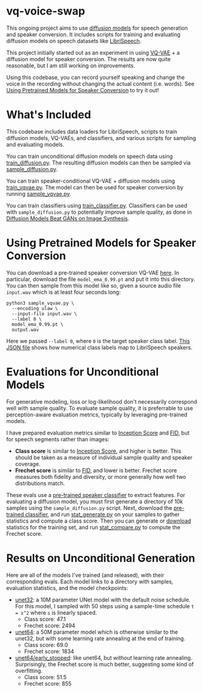 # vq-voice-swap

This ongoing project aims to use [diffusion models](https://arxiv.org/abs/2006.11239) for speech generation and speaker conversion. It includes scripts for training and evaluating diffusion models on speech datasets like [LibriSpeech](https://www.openslr.org/12).

This project initially started out as an experiment in using [VQ-VAE](https://arxiv.org/abs/1711.00937) + a diffusion model for speaker conversion. The results are now quite reasonable, but I am still working on improvements.

Using this codebase, you can record yourself speaking and change the voice in the recording without changing the actual content (i.e. words). See [Using Pretrained Models for Speaker Conversion](#using-pretrained-models-for-speaker-conversion) to try it out!

# What's Included

This codebase includes data loaders for LibriSpeech, scripts to train diffusion models, VQ-VAEs, and classifiers, and various scripts for sampling and evaluating models.

You can train unconditional diffusion models on speech data using [train_diffusion.py](train_diffusion.py). The resulting diffusion models can then be sampled via [sample_diffusion.py](sample_diffusion.py).

You can train speaker-conditional VQ-VAE + diffusion models using [train_vqvae.py](train_vqvae.py). The model can then be used for speaker conversion by running [sample_vqvae.py](sample_vqvae.py).

You can train classifiers using [train_classifier.py](train_classifier.py). Classifiers can be used with `sample_diffusion.py` to potentially improve sample quality, as done in [Diffusion Models Beat GANs on Image Synthesis](https://arxiv.org/abs/2105.05233).

# Using Pretrained Models for Speaker Conversion

You can download a pre-trained speaker conversion VQ-VAE [here](http://data.aqnichol.com/vq-voice-swap/vqvae-unet-mfcc/). In particular, download the file `model_ema_0.99.pt` and put it into this directory. You can then sample from this model like so, given a source audio file `input.wav` which is at least four seconds long:

```
python3 sample_vqvae.py \
  --encoding ulaw \
  --input-file input.wav \
  --label 0 \
  model_ema_0.99.pt \
  output.wav
```

Here we passed `--label 0`, where `0` is the target speaker class label. [This JSON file](http://data.aqnichol.com/vq-voice-swap/vqvae-unet-mfcc/classes.json) shows how numerical class labels map to LibriSpeech speakers.

# Evaluations for Unconditional Models

For generative modeling, loss or log-likelihood don't necessarily correspond well with sample quality. To evaluate sample quality, it is preferrable to use perception-aware evaluation metrics, typically by leveraging pre-trained models.

I have prepared evaluation metrics similar to [Inception Score](https://github.com/openai/improved-gan/tree/master/inception_score) and [FID](https://github.com/bioinf-jku/TTUR), but for speech segments rather than images:

 * **Class score** is similar to [Inception Score](https://github.com/openai/improved-gan/tree/master/inception_score), and higher is better. This should be taken as a measure of individual sample quality and speaker coverage.
 * **Frechet score** is similar to [FID](https://github.com/bioinf-jku/TTUR), and lower is better. Frechet score measures both fidelity and diversity, or more generally how well two distributions match.

These evals use a [pre-trained speaker classifier](http://data.aqnichol.com/vq-voice-swap/eval/) to extract features. For evaluating a diffusion model, you must first generate a directory of 10k samples using the `sample_diffusion.py` script. Next, download the [pre-trained classifier](http://data.aqnichol.com/vq-voice-swap/eval/model_classifier.pt), and run [stat_generate.py](stat_generate.py) on your samples to gather statistics and compute a class score. Then you can generate or [download](http://data.aqnichol.com/vq-voice-swap/eval/train_clean_360.npz) statistics for the training set, and run [stat_compare.py](stat_compare.py) to compute the Frechet score.

# Results on Unconditional Generation

Here are all of the models I've trained (and released), with their corresponding evals. Each model links to a directory with samples, evaluation statistics, and the model checkpoints:

 * [unet32](http://data.aqnichol.com/vq-voice-swap/unet32): a 10M parameter UNet model with the default noise schedule. For this model, I sampled with 50 steps using a sample-time schedule `t = s^2` where `s` is linearly spaced.
   * Class score: 47.1
   * Frechet score: 2494
 * [unet64](http://data.aqnichol.com/vq-voice-swap/unet64/): a 50M parameter model which is otherwise similar to the unet32, but with some learning rate annealing at the end of training.
   * Class score: 69.0
   * Frechet score: 1834
 * [unet64/early_stopped](http://data.aqnichol.com/vq-voice-swap/unet64/early_stopped/): like unet64, but *without* learning rate annealing. Surprisingly, the Frechet score is much better, suggesting some kind of overfitting.
   * Class score: 51.5
   * Frechet score: 855

